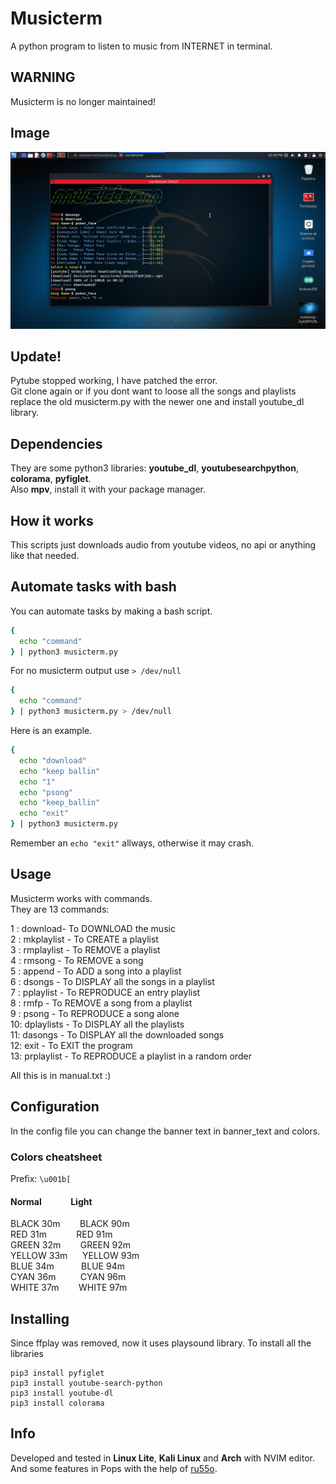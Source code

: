 # Musicterm
A python program to listen to music from INTERNET in terminal.
## WARNING
Musicterm is no longer maintained!
## Image
![musicterm](https://github.com/Kik449/musicterm/raw/main/musicterm.png)
## Update!
Pytube stopped working, I have patched the error.      
Git clone again or if you dont want to loose all the songs and playlists replace the old musicterm.py with the newer one and install youtube_dl library.
## Dependencies
They are some python3 libraries: **youtube_dl**, **youtubesearchpython**, **colorama**, **pyfiglet**.                                              
Also **mpv**, install it with your package manager.
## How it works
This scripts just downloads audio from youtube videos, no api or anything like that needed.                                                 

## Automate tasks with bash
You can automate tasks by making a bash script.    
```bash
{
  echo "command"
} | python3 musicterm.py     
```
For no musicterm output use ```> /dev/null```
```bash
{
  echo "command"
} | python3 musicterm.py > /dev/null
```
Here is an example.
```bash
{
  echo "download" 
  echo "keep ballin"
  echo "1"
  echo "psong"
  echo "keep_ballin"
  echo "exit"
} | python3 musicterm.py     
```
Remember an ```echo "exit"``` allways, otherwise it may crash.
## Usage      
Musicterm works with commands.       
They are 13 commands:         
       
1 : download- To DOWNLOAD the music       
2 : mkplaylist - To CREATE a playlist         
3 : rmplaylist - To REMOVE a playlist        
4 : rmsong - To REMOVE a song        
5 : append - To ADD a song into a playlist        
6 : dsongs - To DISPLAY all the songs in a playlist        
7 : pplaylist - To REPRODUCE an entry playlist        
8 : rmfp - To REMOVE a song from a playlist        
9 : psong - To REPRODUCE a song alone       
10: dplaylists - To DISPLAY all the playlists       
11: dasongs - To DISPLAY all the downloaded songs        
12: exit - To EXIT the program          
13: prplaylist - To REPRODUCE a playlist in a random order              
       
All this is in manual.txt :)      
## Configuration        
In the config file you can change the banner text in banner_text and colors.
### Colors cheatsheet
Prefix: ```\u001b[```
#### Normal&nbsp;&nbsp;&nbsp;&nbsp;&nbsp;&nbsp;&nbsp;&nbsp;&nbsp;&nbsp;&nbsp;&nbsp;&nbsp;&nbsp;Light
BLACK 30m&nbsp;&nbsp;&nbsp;&nbsp;&nbsp;&nbsp;&nbsp;&nbsp;BLACK 90m   
RED 31m&nbsp;&nbsp;&nbsp;&nbsp;&nbsp;&nbsp;&nbsp;&nbsp;&nbsp;&nbsp;&nbsp;&nbsp;RED 91m    
GREEN 32m&nbsp;&nbsp;&nbsp;&nbsp;&nbsp;&nbsp;&nbsp; GREEN 92m      
YELLOW 33m&nbsp;&nbsp;&nbsp;&nbsp;&nbsp;&nbsp;YELLOW 93m      
BLUE 34m&nbsp;&nbsp;&nbsp;&nbsp;&nbsp;&nbsp;&nbsp;&nbsp;&nbsp;&nbsp;&nbsp;BLUE 94m            
CYAN 36m&nbsp;&nbsp;&nbsp;&nbsp;&nbsp;&nbsp;&nbsp;&nbsp;&nbsp;&nbsp;CYAN 96m      
WHITE 37m&nbsp;&nbsp;&nbsp;&nbsp;&nbsp;&nbsp;&nbsp;&nbsp;WHITE 97m     
## Installing
Since ffplay was removed, now it uses playsound library.
To install all the libraries
```
pip3 install pyfiglet
pip3 install youtube-search-python
pip3 install youtube-dl
pip3 install colorama
```
## Info
Developed and tested in **Linux Lite**, **Kali Linux** and **Arch** with NVIM editor.      
And some features in Pops with the help of [ru55o](https://github.com/byru55o).
